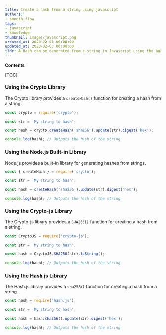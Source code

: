 ```yaml
---
title: Create a hash from a string using javascript
authors:
- smooth_flow
tags:
- javascript
- knowledge
thumbnail: images/javascript.png
created_at: 2023-02-03 00:00:00
updated_at: 2023-02-03 00:00:00
tldr: A Hash can be generated from a string in Javascript using the built-in function `Object.fromEntries()`.
---
```


**Contents**

[TOC]

### Using the Crypto Library

The Crypto library provides a `createHash()` function for creating a hash from a string.

```javascript
const crypto = require('crypto');

const str = 'My string to hash';

const hash = crypto.createHash('sha256').update(str).digest('hex');

console.log(hash); // Outputs the hash of the string
```

### Using the Node.js Built-in Library

Node.js provides a built-in library for generating hashes from strings.

```javascript
const { createHash } = require('crypto');

const str = 'My string to hash';

const hash = createHash('sha256').update(str).digest('hex');

console.log(hash); // Outputs the hash of the string
```

### Using the Crypto-js Library

The Crypto-js library provides a `SHA256()` function for creating a hash from a string.

```javascript
const CryptoJS = require('crypto-js');

const str = 'My string to hash';

const hash = CryptoJS.SHA256(str).toString();

console.log(hash); // Outputs the hash of the string
```

### Using the Hash.js Library

The Hash.js library provides a `sha256()` function for creating a hash from a string.

```javascript
const hash = require('hash.js');

const str = 'My string to hash';

const hash = hash.sha256().update(str).digest('hex');

console.log(hash); // Outputs the hash of the string
```

